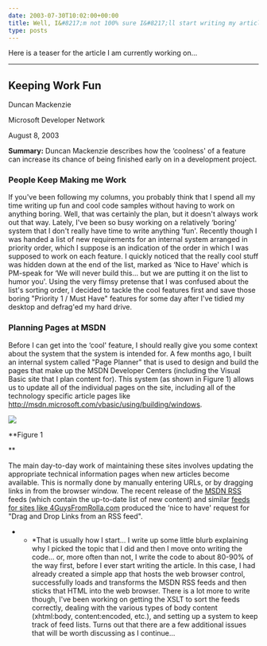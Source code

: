 ```yaml
---
date: 2003-07-30T10:02:00+00:00
title: Well, I&#8217;m not 100% sure I&#8217;ll start writing my articles into the blog&#8230; but&#8230;
type: posts
---
```

Here is a teaser for the article I am currently working on...

* * *

## Keeping Work Fun



Duncan Mackenzie

Microsoft Developer Network

August 8, 2003

**Summary:** Duncan Mackenzie describes how the &#8216;coolness' of a feature can increase its chance of being finished early on in a development project.

### People Keep Making me Work



If you've been following my columns, you probably think that I spend all my time writing up fun and cool code samples without having to work on anything boring. Well, that was certainly the plan, but it doesn't always work out that way. Lately, I've been so busy working on a relatively &#8216;boring' system that I don't really have time to write anything &#8216;fun'. Recently though I was handed a list of new requirements for an internal system arranged in priority order, which I suppose is an indication of the order in which I was supposed to work on each feature. I quickly noticed that the really cool stuff was hidden down at the end of the list, marked as &#8216;Nice to Have' which is PM-speak for &#8216;We will never build this… but we are putting it on the list to humor you'. Using the very flimsy pretense that I was confused about the list's sorting order, I decided to tackle the cool features first and save those boring "Priority 1 / Must Have" features for some day after I've tidied my desktop and defrag'ed my hard drive.

### Planning Pages at MSDN



Before I can get into the &#8216;cool' feature, I should really give you some context about the system that the system is intended for. A few months ago, I built an internal system called "Page Planner" that is used to design and build the pages that make up the MSDN Developer Centers (including the Visual Basic site that I plan content for). This system (as shown in Figure 1) allows us to update all of the individual pages on the site, including all of the technology specific article pages like <http://msdn.microsoft.com/vbasic/using/building/windows>.

<img src="http://www.duncanmackenzie.net/ppscreenshot.jpg" border="0" />

**Figure 1

**

The main day-to-day work of maintaining these sites involves updating the appropriate technical information pages when new articles become available. This is normally done by manually entering URLs, or by dragging links in from the browser window. The recent release of the [MSDN RSS](http://msdn.microsoft.com/aboutmsdn/rss.asp) feeds (which contain the up-to-date list of new content) and similar [feeds for sites like 4GuysFromRolla.com](http://www.4GuysFromRolla.com) produced the &#8216;nice to have' request for "Drag and Drop Links from an RSS feed". </ul>

* * *That is usually how I start... I write up some little blurb explaining why I picked the topic that I did and then I move onto writing the code... or, more often than not, I write the code to about 80-90% of the way first, before I ever start writing the article. In this case, I had already created a simple app that hosts the web browser control, successfully loads and transforms the MSDN RSS feeds and then sticks that HTML into the web browser. There is a lot more to write though, I've been working on getting the XSLT to sort the feeds correctly, dealing with the various types of body content (xhtml:body, content:encoded, etc.), and setting up a system to keep track of feed lists. Turns out that there are a few additional issues that will be worth discussing as I continue...
